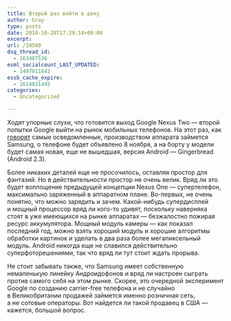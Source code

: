 ```yaml
---
title: Второй раз войти в реку
author: Gray
type: posts
date: 2010-10-28T17:29:14+00:00
excerpt:
url: /10580
dsq_thread_id:
  - 163487536
esml_socialcount_LAST_UPDATED:
  - 1497011642
essb_cache_expire:
  - 1614831445
categories:
  - Uncategorized

---
```








Ходят упорные слухи, что готовится выход Google Nexus Two&nbsp;&mdash; второй попытки Google выйти на&nbsp;рынок мобильных телефонов. На&nbsp;этот раз, как <a href="http://androidandme.com/2010/10/news/rumor-samsung-will-announce-the-nexus-two-on-november-8th/" target="_blank">говорят</a> самые осведомленные, производством аппарата займется Samsung, о&nbsp;телефоне будет объявлено 8&nbsp;ноября, а&nbsp;на&nbsp;борту у&nbsp;модели будет самая новая, еще не&nbsp;вышедшая, версия Android&nbsp;&mdash; Gingerbread (Android&nbsp;2.3).

Более никаких деталей еще не&nbsp;просочилось, оставляя простор для фантазий. Но&nbsp;в&nbsp;действительности простор не&nbsp;очень велик. Вряд&nbsp;ли это будет воплощение предыдущей концепции Nexus One&nbsp;&mdash; супертелефон, максимально заряженный в&nbsp;аппаратном плане. Во-первых, не&nbsp;очень понятно, что можно зарядить и&nbsp;зачем. Какой-нибудь супердисплей и&nbsp;мощный процессор вряд&nbsp;ли кого-то удивят, поскольку наверняка стоят в&nbsp;уже имеющихся на&nbsp;рынке аппаратах&nbsp;&mdash; безжалостно пожирая ресурс аккумулятора. Мощный модуль камеры&nbsp;&mdash; как показал последний год, можно взять хороший модуль и&nbsp;хорошие алгоритмы обработки картинок и&nbsp;уделать в&nbsp;два раза более мегапиксельный модуль. Android никогда еще не&nbsp;славился действительно суперфоторешениями, так что вряд&nbsp;ли тут стоит ждать прорыва.

Не&nbsp;стоит забывать также, что Samsung имеет собственную немаленькую линейку Андроидофонов и&nbsp;вряд&nbsp;ли настроен сыграть против самого себя на&nbsp;этом рынке. Скорее, это очередной эксперимент Google по&nbsp;созданию carrier-free телефона и&nbsp;не&nbsp;случайно в&nbsp;Великобритании продажей займется именно розничная сеть, а&nbsp;не&nbsp;сотовые операторы. Вот найдется&nbsp;ли такой продавец в&nbsp;США&nbsp;&mdash; кажется, большой вопрос.